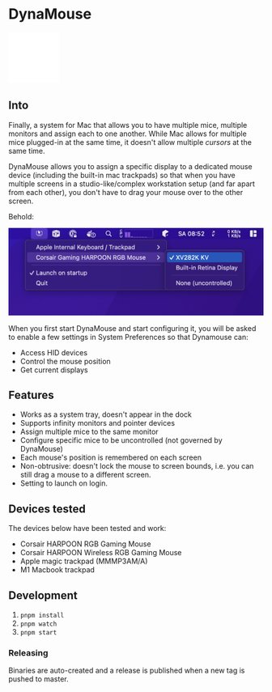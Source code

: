 # DynaMouse

![](./media/icon-mac.png)

## Into

Finally, a system for Mac that allows you to have multiple mice, multiple monitors and assign each to one another. 
While Mac allows for multiple mice plugged-in at the same time, it doesn't allow multiple _cursors_ at the same time. 

DynaMouse allows you to assign a specific display to a dedicated mouse device (including the built-in mac trackpads) so that when you have multiple screens in a studio-like/complex workstation setup (and far apart from each other), you don't have to drag your mouse over to the other screen.

Behold:

![](./screenshot.png)

When you first start DynaMouse and start configuring it, you will be asked to enable a few settings in System Preferences so that Dynamouse can:

* Access HID devices
* Control the mouse position
* Get current displays

## Features

* Works as a system tray, doesn't appear in the dock
* Supports infinity monitors and pointer devices
* Assign multiple mice to the same monitor
* Configure specific mice to be uncontrolled (not governed by DynaMouse)
* Each mouse's position is remembered on each screen
* Non-obtrusive: doesn't lock the mouse to screen bounds, i.e. you can still drag a mouse to a different screen.
* Setting to launch on login.

## Devices tested

The devices below have been tested and work:

* Corsair HARPOON RGB Gaming Mouse
* Corsair HARPOON Wireless RGB Gaming Mouse
* Apple magic trackpad (‎MMMP3AM/A)
* M1 Macbook trackpad

## Development

1. `pnpm install`
2. `pnpm watch`
3. `pnpm start`

### Releasing

Binaries are auto-created and a release is published when a new tag is pushed to master. 
